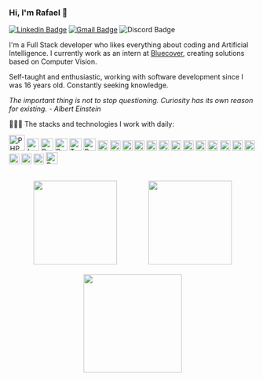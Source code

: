 ### Hi, I'm Rafael 🤙

[![Linkedin Badge](https://img.shields.io/badge/-Linkedin-222222?style=flat-square&logo=Linkedin&logoColor=white&link=https://www.linkedin.com/in/rafaeldessimas/)](https://www.linkedin.com/in/rafaeldessimas/)
[![Gmail Badge](https://img.shields.io/badge/-Gmail-222222?style=flat-square&logo=Gmail&logoColor=white&link=mailto:rafaeldesousasimas@gmail.com)](mailto:rafaeldesousasimas@gmail.com)
![Discord Badge](https://img.shields.io/badge/-simasrss-222222?style=flat-square&logo=Discord&logoColor=white)

I'm a Full Stack developer who likes everything about coding and Artificial Intelligence. I currently work as an intern at <a href="https://www.bluecover.pt/">Bluecover</a>, creating solutions based on Computer Vision. 

Self-taught and enthusiastic, working with software development since I was 16 years old. Constantly seeking knowledge.

<i>The important thing is not to stop questioning. Curiosity has its own reason for existing. - Albert Einstein</i>

👨🏻‍💻 The stacks and technologies I work with daily:

<a href="https://www.php.net/" title="PHP"><img src="https://github.com/get-icon/geticon/raw/master/icons/php.svg" alt="PHP" width="32px" height="32px"></a>
<a href="https://laravel.com/" title="Laravel"><img src="https://github.com/get-icon/geticon/raw/master/icons/laravel.svg" alt="Laravel" width="25px" height="25px"></a>
<a href="https://www.python.org/" title="Python"><img src="https://github.com/get-icon/geticon/raw/master/icons/python.svg" alt="Python" width="25px" height="25px"></a>
<a href="https://pytorch.org/" title="Pytorch"><img src="https://github.com/get-icon/geticon/raw/master/icons/pytorch.svg" alt="Pytorch" width="25px" height="25px"></a>
<a href="https://www.tensorflow.org/" title="Tensorflow"><img src="https://github.com/get-icon/geticon/raw/master/icons/tensorflow.svg" alt="Tensorflow" width="25px" height="25px"></a>
<a href="https://www.postgresql.org/" title="PostgreSQL"><img src="https://github.com/get-icon/geticon/raw/master/icons/postgresql.svg" alt="PostgreSQL" width="25px" height="25px"></a>
<a href="https://git-scm.com/" title="Git"><img src="https://github.com/get-icon/geticon/raw/master/icons/git-icon.svg" alt="Git" width="21px" height="21px"></a>
<a href="https://www.npmjs.com/" title="npm"><img src="https://github.com/get-icon/geticon/raw/master/icons/npm.svg" alt="npm" width="21px" height="21px"></a>
<a href="https://yarnpkg.com/" title="Yarn"><img src="https://github.com/get-icon/geticon/raw/master/icons/yarn.svg" alt="Yarn" width="21px" height="21px"></a>
<a href="https://babeljs.io/" title="Babel"><img src="https://github.com/get-icon/geticon/raw/master/icons/babel.svg" alt="Babel" width="21px" height="21px"></a>
<a href="https://code.visualstudio.com/" title="Visual Studio Code"><img src="https://github.com/get-icon/geticon/raw/master/icons/visual-studio-code.svg" alt="Visual Studio Code" width="21px" height="21px"></a>
<a href="https://getbootstrap.com/" title="Bootstrap"><img src="https://github.com/get-icon/geticon/raw/master/icons/bootstrap.svg" alt="Bootstrap" width="21px" height="21px"></a>
<a href="https://www.w3.org/TR/html5/" title="HTML5"><img src="https://github.com/get-icon/geticon/raw/master/icons/html-5.svg" alt="HTML5" width="21px" height="21px"></a>
<a href="https://nodejs.org/" title="Node.js"><img src="https://github.com/get-icon/geticon/raw/master/icons/nodejs-icon.svg" alt="Node.js" width="21px" height="21px"></a>
<a href="https://tailwindcss.com/" title="Tailwind CSS"><img src="https://github.com/get-icon/geticon/raw/master/icons/tailwindcss-icon.svg" alt="Tailwind CSS" width="21px" height="21px"></a>
<a href="https://material-ui.com/" title="Material UI"><img src="https://github.com/get-icon/geticon/raw/master/icons/material-ui.svg" alt="Material UI" width="21px" height="21px"></a>
<a href="https://www.w3.org/TR/CSS/" title="CSS3"><img src="https://github.com/get-icon/geticon/raw/master/icons/css-3.svg" alt="CSS3" width="21px" height="21px"></a>
<a href="https://developer.mozilla.org/en-US/docs/Web/JavaScript" title="JavaScript"><img src="https://github.com/get-icon/geticon/raw/master/icons/javascript.svg" alt="JavaScript" width="21px" height="21px"></a>
<a href="https://reactjs.org/" title="React"><img src="https://github.com/get-icon/geticon/raw/master/icons/react.svg" alt="React" width="21px" height="21px"></a>
<a href="https://www.typescriptlang.org/" title="Typescript"><img src="https://github.com/get-icon/geticon/raw/master/icons/typescript-icon.svg" alt="Typescript" width="21px" height="21px"></a>
<a href="https://getcomposer.org/" title="Composer"><img src="https://github.com/get-icon/geticon/raw/master/icons/composer.svg" alt="Composer" width="21px" height="21px"></a>
<a href="https://numpy.org/" title="NumPy"><img src="https://github.com/get-icon/geticon/raw/master/icons/numpy-icon.svg" alt="NumPy" width="21px" height="21px"></a>
<a href="https://pandas.pydata.org/" title="Pandas"><img src="https://github.com/get-icon/geticon/raw/master/icons/pandas-icon.svg" alt="Pandas" width="24px" height="24px"></a>

<br>
<div style="display: flex; flex-direction: column; align-items: center;">
  <div style="display: flex; justify-content: space-between; width: 80%;">
    <a href="https://github.com/RafaelSimasS">
      <img height="170em" src="https://github-readme-stats.vercel.app/api/top-langs/?username=RafaelSimasS&hide=css,html&langs_count=7&theme=github_dark&layout=compact"/>
    </a>
    <a>
      <img height="170em" src="https://github-readme-stats.vercel.app/api?username=RafaelSimasS&show_icons=true&theme=github_dark&include_all_commits=true&count_private=true&layout=compact"/>
    </a>
  </div>
  <div style="margin-top: 20px;">
    <a href="https://wakatime.com/@raf4elss">
      <img height="200em" src="https://github-readme-stats.vercel.app/api/wakatime?username=raf4elss&show_icons=true&theme=github_dark&layout=compact&langs_count=7&custom_title=WakaTime%20%28Since%20Nov%202nd%2C%202023%29"/>
    </a>
  </div>
</div>


